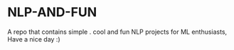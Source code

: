 # NLP-AND-FUN
A repo that contains simple . cool and fun NLP projects for ML enthusiasts, Have a nice day :)

